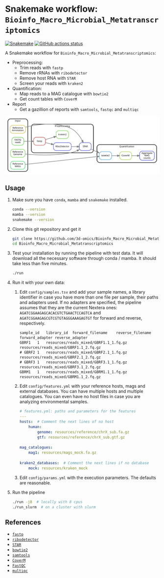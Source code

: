 # Snakemake workflow: `Bioinfo_Macro_Microbial_Metatranscriptomics`

[![Snakemake](https://img.shields.io/badge/snakemake-≥6.3.0-brightgreen.svg)](https://snakemake.github.io)
[![GitHub actions status](https://github.com/3d-omics/Bioinfo_Macro_Microbial_Metatranscriptomics/workflows/Tests/badge.svg?branch=devel)](https://github.com/3d-omics/Bioinfo_Macro_Microbial_Metatranscriptomics/actions?query=branch%3Amain+workflow%3ATests)


A Snakemake workflow for `Bioinfo_Macro_Microbial_Metatranscriptomics`:
- Preprocessing:
  - Trim reads with `fastp`
  - Remove rRNAs with `ribodetector`
  - Remove host RNA with `STAR`
  - Screen your reads with `kraken2`
- Quantification:
  - Map reads to a MAG catalogue with `bowtie2`
  - Get count tables with `CoverM`
- Report
  - Get a gazillion of reports with `samtools`, `fastqc` and `multiqc`

![rulegraph](rulegraph_simple.svg)


## Usage

1. Make sure you have `conda`, `mamba` and `snakemake` installed.
    ```bash
    conda --version
    mamba --version
    snakemake --version
    ```

2. Clone this git repository and get it
    ```bash
    git clone https://github.com/3d-omics/Bioinfo_Macro_Microbial_Metatranscriptomics
    cd Bioinfo_Macro_Microbial_Metatranscriptomics
    ```

3. Test your installation by running the pipeline with test data. It will download all the necessary software through conda / mamba. It should take less than five minutes.
    ```bash
    ./run
    ```

4. Run it with your own data:

     1. Edit `config/samples.tsv` and add your sample names, a library identifier in case you have more than one file per sample, their paths and adapters used. If no adapters are specified, the pipeline assumes that they are the current Nextera ones:  `AGATCGGAAGAGCACACGTCTGAACTCCAGTCA` and `AGATCGGAAGAGCGTCGTGTAGGGAAAGAGTGT` for forward and reverse, respectively.

        ```tsv
        sample_id	library_id	forward_filename	reverse_filename	forward_adapter	reverse_adapter
        GBRF1	1	resources/reads_mixed/GBRF1.1_1.fq.gz	resources/reads_mixed/GBRF1.1_2.fq.gz
        # GBRF2	1	resources/reads_mixed/GBRF2.1_1.fq.gz	resources/reads_mixed/GBRF2.1_2.fq.gz
        # GBRF3	1	resources/reads_mixed/GBRF3.1_1.fq.gz	resources/reads_mixed/GBRF3.1_2.fq.gz
        GBRM1	1	resources/reads_mixed/GBRM1.1_1.fq.gz	resources/reads_mixed/GBRM1.1_2.fq.gz
        ```

      2. Edit `config/features.yml` with your reference hosts, mags and external databases. You can have multiple hosts and multiple catalogues. You can even have no host files in case you are analyzing environmental samples.

          ```yaml
          # features.yml: paths and parameters for the features
          ---
          hosts:  # Comment the next lines of no host
              human:
                  genome: resources/reference/chrX_sub.fa.gz
                  gtf: resources/reference/chrX_sub.gtf.gz

          mag_catalogues:
              mag1: resources/mags_mock.fa.gz

          kraken2_databases:  # Comment the next lines if no database
              mock: resources/kraken_mock
          ```

      3. Edit `config/params.yml` with the execution parameters. The defaults are reasonable.

  5. Run the pipeline

      ```bash
      ./run -j8  # locally with 8 cpus
      ./run_slurm  # on a cluster with slurm
      ```


## References

- [`fastp`](https://github.com/OpenGene/fastp)
- [`ribodetector`](https://github.com/hzi-bifo/RiboDetector)
- [`STAR`](https://github.com/alexdobin/STAR)
- [`bowtie2`](https://github.com/BenLangmead/bowtie2)
- [`samtools`](https://github.com/samtools/samtools)
- [`CoverM`](https://github.com/wwood/CoverM)
- [`FastQC`](https://github.com/s-andrews/FastQC)
- [`multiqc`](https://github.com/ewels/MultiQC)

